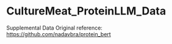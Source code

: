 # CultureMeat_ProteinLLM_Data
Supplemental Data
Original reference: https://github.com/nadavbra/protein_bert
